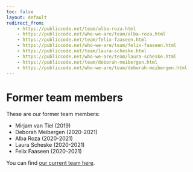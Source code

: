 ```yaml
---
toc: false
layout: default
redirect_from:
    - https://publiccode.net/team/alba-roza.html
    - https://publiccode.net/who-we-are/team/alba-roza.html
    - https://publiccode.net/team/felix-faaseen.html
    - https://publiccode.net/who-we-are/team/felix-faaseen.html
    - https://publiccode.net/team/laura-scheske.html
    - https://publiccode.net/who-we-are/team/laura-scheske.html
    - https://publiccode.net/team/deborah-meibergen.html
    - https://publiccode.net/who-we-are/team/deborah-meibergen.html
---
```


# Former team members

These are our former team members:

* Mirjam van Tiel (2019)
* Deborah Meibergen (2020-2021)
* Alba Roza (2020-2021)
* Laura Scheske (2020-2021)
* Felix Faaseen (2020-2021)

You can find [our current team here](index.md).
